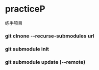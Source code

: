 # practiceP
练手项目

### git clnone --recurse-submodules url
### git submodule init
### git submodule update (--remote)

